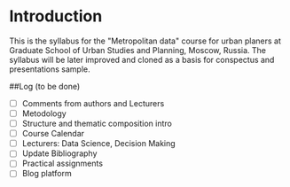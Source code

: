 # Introduction

This is the syllabus for the "Metropolitan data" course for urban planers at Graduate School of Urban Studies and Planning, Moscow, Russia. The syllabus will be later improved and cloned as a basis for conspectus and presentations sample.

##Log (to be done)

- [ ] Comments from authors and Lecturers
- [ ] Metodology
- [ ] Structure and thematic composition intro
- [ ] Course Calendar
- [ ] Lecturers: Data Science, Decision Making
- [ ] Update Bibliography 
- [ ] Practical assignments
- [ ] Blog platform